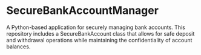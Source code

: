 # SecureBankAccountManager
A Python-based application for securely managing bank accounts. This repository includes a SecureBankAccount class that allows for safe deposit and withdrawal operations while maintaining the confidentiality of account balances.
